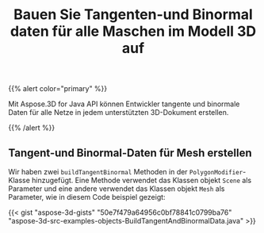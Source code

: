 ﻿---
title: Bauen Sie Tangenten-und Binormal daten für alle Maschen im Modell 3D auf
type: docs
weight: 10
url: /de/java/build-tangent-and-binormal-data-for-all-meshes-in-3d-model/
description: Mit Aspose.3D for Java API können Entwickler tangente und binormale Daten für alle Netze in jedem unterstützten 3D-Dokument erstellen.
---
{{% alert color="primary" %}} 

Mit Aspose.3D for Java API können Entwickler tangente und binormale Daten für alle Netze in jedem unterstützten 3D-Dokument erstellen.

{{% /alert %}} 
## **Tangent-und Binormal-Daten für Mesh erstellen**
Wir haben zwei `buildTangentBinormal` Methoden in der `PolygonModifier`-Klasse hinzugefügt. Eine Methode verwendet das Klassen objekt `Scene` als Parameter und eine andere verwendet das Klassen objekt `Mesh` als Parameter, wie in diesem Code beispiel gezeigt:

{{< gist "aspose-3d-gists" "50e7f479a64956c0bf78841c0799ba76" "aspose-3d-src-examples-objects-BuildTangentAndBinormalData.java" >}}
